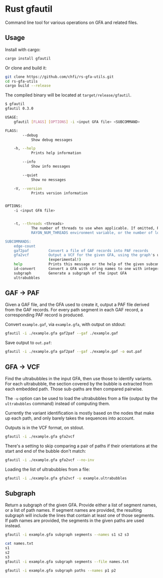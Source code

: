 Rust gfautil
================

Command line tool for various operations on GFA and related files.

## Usage

Install with cargo:

```bash
cargo install gfautil
```

Or clone and build it:

```bash
git clone https://github.com/chfi/rs-gfa-utils.git
cd rs-gfa-utils
cargo build --release
```

The compiled binary will be located at `target/release/gfautil`.

```bash
$ gfautil
gfautil 0.3.0

USAGE:
    gfautil [FLAGS] [OPTIONS] -i <input GFA file> <SUBCOMMAND>

FLAGS:
        --debug
            Show debug messages

    -h, --help
            Prints help information

        --info
            Show info messages

        --quiet
            Show no messages

    -V, --version
            Prints version information


OPTIONS:
    -i <input GFA file>


    -t, --threads <threads>
            The number of threads to use when applicable. If omitted, Rayon's default will be used, based on the
            RAYON_NUM_THREADS environment variable, or the number of logical CPUs

SUBCOMMANDS:
    edge-count
    gaf2paf         Convert a file of GAF records into PAF records
    gfa2vcf         Output a VCF for the given GFA, using the graph's ultrabubbles to identify areas of variation.
                    (experimental!)
    help            Prints this message or the help of the given subcommand(s)
    id-convert      Convert a GFA with string names to one with integer names, and back
    subgraph        Generate a subgraph of the input GFA
    ultrabubbles
```


## GAF -> PAF

Given a GAF file, and the GFA used to create it, output a PAF file
derived from the GAF records. For every path segment in each GAF
record, a corresponding PAF record is produced.

Convert `example.gaf`, via `example.gfa`, with output on stdout:

```bash
gfautil -i ./example.gfa gaf2paf --gaf ./example.gaf
```

Save output to `out.paf`:

```bash
gfautil -i ./example.gfa gaf2paf --gaf ./example.gaf -o out.paf
```


## GFA -> VCF

Find the ultrabubbles in the input GFA, then use those to identify
variants. For each ultrabubble, the section covered by the bubble is
extracted from each embedded path. Those sub-paths are then compared
pairwise.

The `-u` option can be used to load the ultrabubbles from a file (output
by the `ultrabubbles` command) instead of computing them.

Currently the variant identification is mostly based on the nodes that
make up each path, and only barely takes the sequences into account.

Outputs is in the VCF format, on stdout.

```bash
gfautil -i ./example.gfa gfa2vcf
```

There's a setting to skip comparing a pair of paths if their
orientations at the start and end of the bubble don't match:

```bash
gfautil -i ./example.gfa gfa2vcf --no-inv
```

Loading the list of ultrabubbles from a file:
```bash
gfautil -i ./example.gfa gfa2vcf -u example.ultrabubbles
```

## Subgraph

Return a subgraph of the given GFA. Provide either a list of segment
names, or a list of path names. If segment names are provided, the
resulting subgraph will include the lines that contain at least one
of those segments. If path names are provided, the segments in the
given paths are used instead.

```bash
gfautil -i example.gfa subgraph segments --names s1 s2 s3
```

```bash
cat names.txt
s1
s2
s3
gfautil -i example.gfa subgraph segments --file names.txt
```

```bash
gfautil -i example.gfa subgraph paths --names p1 p2
```
